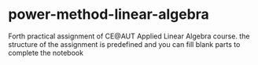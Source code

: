 # power-method-linear-algebra
Forth practical assignment of CE@AUT Applied Linear Algebra course. the structure of the assignment is predefined and you can fill blank parts to complete the notebook
